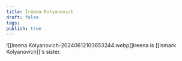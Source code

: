 ```yaml
---
title: Ireena Kolyanovich
draft: false
tags: 
publish: true
---
```

![[Ireena Kolyanovich-20240612103653244.webp]]Ireena is [[Ismark Kolyanovich]]'s sister.